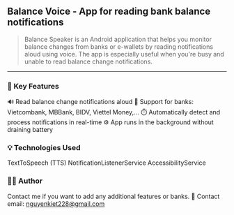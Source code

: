 ## Balance Voice - App for reading bank balance notifications
> Balance Speaker is an Android application that helps you monitor balance changes from banks or e-wallets by reading notifications aloud using voice. The app is especially useful when you're busy and unable to read balance change notifications.
---
### 🚀 Key Features

🔊 Read balance change notifications aloud
🏦 Support for banks: Vietcombank, MBBank, BIDV, Viettel Money,...
⏱️ Automatically detect and process notifications in real-time
⚙️ App runs in the background without draining battery

### 💡 Technologies Used

TextToSpeech (TTS)
NotificationListenerService
AccessibilityService

### 👨‍💻 Author
Contact me if you want to add any additional features or banks.
📧 Contact email: nguyenkiet228@gmail.com
